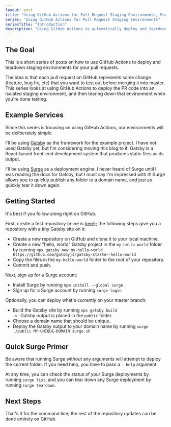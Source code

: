 ```yaml
---
layout: post
title: "Using GitHub Actions for Pull Request Staging Environments, Part 1: Introduction"
series: "Using GitHub Actions for Pull Request Staging Environments"
seriesTitle: "Introduction"
description: "Using GitHub Actions to automatically deploy and teardown staging environments for pull requests."
---
```


## The Goal

This is a short series of posts on how to use GitHub Actions to deploy and teardown staging environments for your pull requests.

The idea is that each pull request on GitHub represents some change (feature, bug fix, etc) that you want to test out before merging it into master. This series looks at using GitHub Actions to deploy the PR code into an isolated staging environment, and then tearing down that environment when you're done testing.

## Example Services

Since this series is focusing on using GitHub Actions, our environments will be deliberately simple.

I'll be using [Gatsby](https://www.gatsbyjs.org/) as the framework for the example project. I have not used Gatsby yet, but I'm considering moving this blog to it. Gatsby is a React-based front-end development system that produces static files as its output.

I'll be using [Surge](https://surge.sh/) as a deployment engine. I never heard of Surge until I was reading the docs for Gatsby, but I must say I'm impressed with it! Surge allows you to quickly publish any folder to a domain name, and just as quickly tear it down again.

## Getting Started

It's best if you follow along right on GitHub.

First, create a test repository (mine is [here](https://github.com/StephenClearyExamples/PullRequestStaging)); the following steps give you a repository with a tiny Gatsby site on it:
- Create a new repository on GitHub and clone it to your local machine.
- Create a new "hello, world" Gatsby project in the `my-hello-world` folder by running `npx gatsby new my-hello-world https://github.com/gatsbyjs/gatsby-starter-hello-world`
- Copy the files in the `my-hello-world` folder to the root of your repository.
- Commit and push.

Next, sign up for a Surge account:
- Install Surge by running `npm install --global surge`
- Sign up for a Surge account by running `surge login`

Optionally, you can deploy what's currently on your master branch:
- Build the Gatsby site by running `npx gatsby build`
  - Gatsby output is placed in the `public` folder.
- Choose a domain name that should be unique.
- Deploy the Gatsby output to your domain name by running `surge ./public MY-UNIQUE-DOMAIN.surge.sh`

## Quick Surge Primer

Be aware that running Surge without any arguments will attempt to deploy the current folder. If you need help, you have to pass a `--help` argument.

At any time, you can check the status of your Surge deployments by running `surge list`, and you can tear down any Surge deployment by running `surge teardown`.

## Next Steps

That's it for the command line; the rest of the repository updates can be done entirely on GitHub. 
